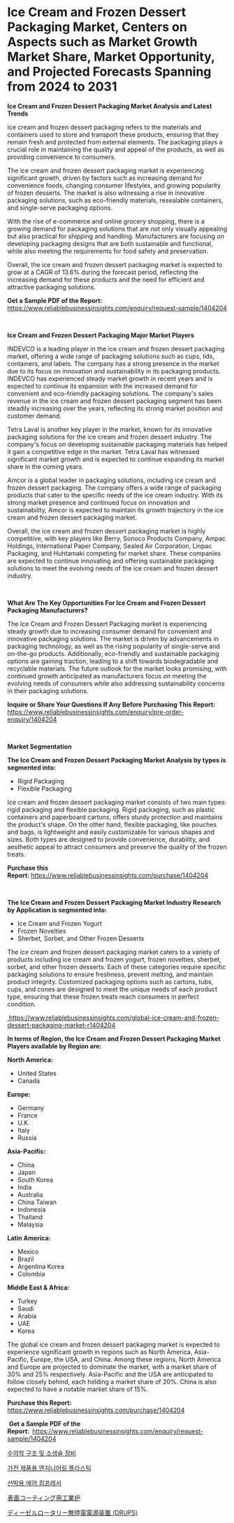 <p><h1>Ice Cream and Frozen Dessert Packaging Market, Centers on Aspects such as Market Growth Market Share, Market Opportunity, and Projected Forecasts Spanning from 2024 to 2031</h1></p><p><strong>Ice Cream and Frozen Dessert Packaging Market Analysis and Latest Trends</strong></p>
<p><p>Ice cream and frozen dessert packaging refers to the materials and containers used to store and transport these products, ensuring that they remain fresh and protected from external elements. The packaging plays a crucial role in maintaining the quality and appeal of the products, as well as providing convenience to consumers.</p><p>The ice cream and frozen dessert packaging market is experiencing significant growth, driven by factors such as increasing demand for convenience foods, changing consumer lifestyles, and growing popularity of frozen desserts. The market is also witnessing a rise in innovative packaging solutions, such as eco-friendly materials, resealable containers, and single-serve packaging options.</p><p>With the rise of e-commerce and online grocery shopping, there is a growing demand for packaging solutions that are not only visually appealing but also practical for shipping and handling. Manufacturers are focusing on developing packaging designs that are both sustainable and functional, while also meeting the requirements for food safety and preservation.</p><p>Overall, the ice cream and frozen dessert packaging market is expected to grow at a CAGR of 13.6% during the forecast period, reflecting the increasing demand for these products and the need for efficient and attractive packaging solutions.</p></p>
<p><strong>Get a Sample PDF of the Report:&nbsp;</strong> <a href="https://www.reliablebusinessinsights.com/enquiry/request-sample/1404204">https://www.reliablebusinessinsights.com/enquiry/request-sample/1404204</a></p>
<p>&nbsp;</p>
<p><strong>Ice Cream and Frozen Dessert Packaging Major Market Players</strong></p>
<p><p>INDEVCO is a leading player in the ice cream and frozen dessert packaging market, offering a wide range of packaging solutions such as cups, lids, containers, and labels. The company has a strong presence in the market due to its focus on innovation and sustainability in its packaging products. INDEVCO has experienced steady market growth in recent years and is expected to continue its expansion with the increased demand for convenient and eco-friendly packaging solutions. The company's sales revenue in the ice cream and frozen dessert packaging segment has been steadily increasing over the years, reflecting its strong market position and customer demand.</p><p>Tetra Laval is another key player in the market, known for its innovative packaging solutions for the ice cream and frozen dessert industry. The company's focus on developing sustainable packaging materials has helped it gain a competitive edge in the market. Tetra Laval has witnessed significant market growth and is expected to continue expanding its market share in the coming years.</p><p>Amcor is a global leader in packaging solutions, including ice cream and frozen dessert packaging. The company offers a wide range of packaging products that cater to the specific needs of the ice cream industry. With its strong market presence and continued focus on innovation and sustainability, Amcor is expected to maintain its growth trajectory in the ice cream and frozen dessert packaging market.</p><p>Overall, the ice cream and frozen dessert packaging market is highly competitive, with key players like Berry, Sonoco Products Company, Ampac Holdings, International Paper Company, Sealed Air Corporation, Linpac Packaging, and Huhtamaki competing for market share. These companies are expected to continue innovating and offering sustainable packaging solutions to meet the evolving needs of the ice cream and frozen dessert industry.</p></p>
<p>&nbsp;</p>
<p><strong>What Are The Key Opportunities For Ice Cream and Frozen Dessert Packaging Manufacturers?</strong></p>
<p><p>The Ice Cream and Frozen Dessert Packaging market is experiencing steady growth due to increasing consumer demand for convenient and innovative packaging solutions. The market is driven by advancements in packaging technology, as well as the rising popularity of single-serve and on-the-go products. Additionally, eco-friendly and sustainable packaging options are gaining traction, leading to a shift towards biodegradable and recyclable materials. The future outlook for the market looks promising, with continued growth anticipated as manufacturers focus on meeting the evolving needs of consumers while also addressing sustainability concerns in their packaging solutions.</p></p>
<p><strong>Inquire or Share Your Questions If Any Before Purchasing This Report:</strong> <a href="https://www.reliablebusinessinsights.com/enquiry/pre-order-enquiry/1404204">https://www.reliablebusinessinsights.com/enquiry/pre-order-enquiry/1404204</a></p>
<p>&nbsp;</p>
<p><strong>Market Segmentation</strong></p>
<p><strong>The Ice Cream and Frozen Dessert Packaging Market Analysis by types is segmented into:</strong></p>
<p><ul><li>Rigid Packaging</li><li>Flexible Packaging</li></ul></p>
<p><p>Ice cream and frozen dessert packaging market consists of two main types: rigid packaging and flexible packaging. Rigid packaging, such as plastic containers and paperboard cartons, offers sturdy protection and maintains the product's shape. On the other hand, flexible packaging, like pouches and bags, is lightweight and easily customizable for various shapes and sizes. Both types are designed to provide convenience, durability, and aesthetic appeal to attract consumers and preserve the quality of the frozen treats.</p></p>
<p><strong>Purchase this Report:&nbsp;</strong><a href="https://www.reliablebusinessinsights.com/purchase/1404204">https://www.reliablebusinessinsights.com/purchase/1404204</a></p>
<p>&nbsp;</p>
<p><strong>The Ice Cream and Frozen Dessert Packaging Market Industry Research by Application is segmented into:</strong></p>
<p><ul><li>Ice Cream and Frozen Yogurt</li><li>Frozen Novelties</li><li>Sherbet, Sorbet, and Other Frozen Desserts</li></ul></p>
<p><p>The ice cream and frozen dessert packaging market caters to a variety of products including ice cream and frozen yogurt, frozen novelties, sherbet, sorbet, and other frozen desserts. Each of these categories require specific packaging solutions to ensure freshness, prevent melting, and maintain product integrity. Customized packaging options such as cartons, tubs, cups, and cones are designed to meet the unique needs of each product type, ensuring that these frozen treats reach consumers in perfect condition.</p></p>
<p><a href="https://www.reliablebusinessinsights.com/global-ice-cream-and-frozen-dessert-packaging-market-r1404204">&nbsp;https://www.reliablebusinessinsights.com/global-ice-cream-and-frozen-dessert-packaging-market-r1404204</a></p>
<p><strong>In terms of Region, the Ice Cream and Frozen Dessert Packaging Market Players available by Region are:</strong></p>
<p>
    <p> <strong> North America: </strong>
        <ul>
            <li>United States</li>
            <li>Canada</li>
        </ul>
        </p> 
    <p> <strong> Europe: </strong>
        <ul>
            <li>Germany</li>
            <li>France</li>
            <li>U.K.</li>
            <li>Italy</li>
            <li>Russia</li>
        </ul>
        </p> 
    <p> <strong> Asia-Pacific: </strong>
        <ul>
            <li>China</li>
            <li>Japan</li>
            <li>South Korea</li>
            <li>India</li>
            <li>Australia</li>
            <li>China Taiwan</li>
            <li>Indonesia</li>
            <li>Thailand</li>
            <li>Malaysia</li>
        </ul>
        </p> 
    <p> <strong> Latin America: </strong>
        <ul>
            <li>Mexico</li>
            <li>Brazil</li>
            <li>Argentina Korea</li>
            <li>Colombia</li>
        </ul>
        </p> 
    <p> <strong> Middle East & Africa: </strong>
        <ul>
            <li>Turkey</li>
            <li>Saudi</li>
            <li>Arabia</li>
            <li>UAE</li>
            <li>Korea</li>
        </ul>
    </p>
    </p>
<p><p>The global ice cream and frozen dessert packaging market is expected to experience significant growth in regions such as North America, Asia-Pacific, Europe, the USA, and China. Among these regions, North America and Europe are projected to dominate the market, with a market share of 30% and 25% respectively. Asia-Pacific and the USA are anticipated to follow closely behind, each holding a market share of 20%. China is also expected to have a notable market share of 15%.</p></p>
<p><strong>Purchase this Report: </strong><a href="https://www.reliablebusinessinsights.com/purchase/1404204">https://www.reliablebusinessinsights.com/purchase/1404204</a></p>
<p>&nbsp;<strong>Get a Sample PDF of the Report:&nbsp;&nbsp;</strong><a href="https://www.reliablebusinessinsights.com/enquiry/request-sample/1404204">https://www.reliablebusinessinsights.com/enquiry/request-sample/1404204</a></p>
<p><strong></strong></p>
<p><p><a href="https://medium.com/@electat2023/2024%EB%85%84%EB%B6%80%ED%84%B0-2031%EB%85%84%EA%B9%8C%EC%A7%80%EC%9D%98-%EC%88%98%EC%9D%98-%EA%B5%AC%EC%A1%B0-%EB%B0%8F-%EC%8B%AC%ED%8F%90-%EC%86%8C%EC%83%9D-%EC%9E%A5%EB%B9%84-%EC%8B%9C%EC%9E%A5-%EC%A0%90%EC%9C%A0%EC%9C%A8-%EB%B0%8F-%EA%B2%BD%EC%9F%81-%ED%92%8D%EA%B2%BD%EC%97%90-%EB%8C%80%ED%95%9C-%ED%86%B5%EC%B0%B0%EB%A0%A5-3617a957d0a2">수의학 구조 및 소생술 장비</a></p><p><a href="https://medium.com/@rftpfxyq44/2024%EB%85%84%EB%B6%80%ED%84%B0-2031%EB%85%84%EA%B9%8C%EC%A7%80-%EA%B8%B0%EA%B0%84-%EB%8F%99%EC%95%88-%EA%B0%80%EC%A0%95%EC%9A%A9-%EA%B0%80%EC%A0%84%EC%A0%9C%ED%92%88-%EC%8B%9C%EC%9E%A5-%EC%A0%90%EC%9C%A0%EC%9C%A8%EA%B3%BC-%EA%B2%BD%EC%9F%81-%ED%92%8D%EA%B2%BD%EC%97%90-%EB%8C%80%ED%95%9C-%EC%97%94%EC%A7%80%EB%8B%88%EC%96%B4%EB%A7%81-%ED%94%8C%EB%9D%BC%EC%8A%A4%ED%8B%B1%EC%97%90-%EB%8C%80%ED%95%9C-%ED%86%B5%EC%B0%B0%EB%A0%A5-0a4ee656bc6b">가전 제품용 엔지니어링 플라스틱</a></p><p><a href="https://github.com/Jackieshlerin98056/Market-Research-Report-List-1/blob/main/7522588111177.md">선박용 에어 컴프레서</a></p><p><a href="https://medium.com/@bl2501989/%E8%A1%A8%E9%9D%A2%E5%A1%97%E8%A3%85%E7%94%A8%E5%B7%A5%E6%A5%AD%E7%82%89%E3%81%AE%E5%B8%82%E5%A0%B4%E8%A6%8F%E6%A8%A1-cagr-%E3%83%88%E3%83%AC%E3%83%B3%E3%83%892024-2030-f0d22583bfcd">表面コーティング用工業炉</a></p><p><a href="https://github.com/zekaoe592392/Market-Research-Report-List-2/blob/main/6280041114609.md">ディーゼルロータリー無停電電源装置 (DRUPS)</a></p></p>